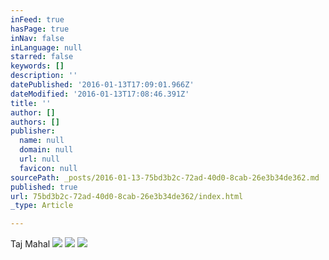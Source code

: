 ```yaml
---
inFeed: true
hasPage: true
inNav: false
inLanguage: null
starred: false
keywords: []
description: ''
datePublished: '2016-01-13T17:09:01.966Z'
dateModified: '2016-01-13T17:08:46.391Z'
title: ''
author: []
authors: []
publisher:
  name: null
  domain: null
  url: null
  favicon: null
sourcePath: _posts/2016-01-13-75bd3b2c-72ad-40d0-8cab-26e3b34de362.md
published: true
url: 75bd3b2c-72ad-40d0-8cab-26e3b34de362/index.html
_type: Article

---
```

Taj Mahal
![](https://the-grid-user-content.s3-us-west-2.amazonaws.com/39736300-4082-4ed2-8d93-b0c0000b9dd3.JPG)
![](https://the-grid-user-content.s3-us-west-2.amazonaws.com/071ec564-51a2-41ba-b68b-023d76657c27.JPG)
![](https://the-grid-user-content.s3-us-west-2.amazonaws.com/f94fcf15-86dd-4f6a-9382-7b735d68d4ff.JPG)
